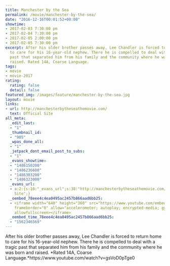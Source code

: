 ```yaml
---
title: Manchester by the Sea
permalink: /movie/manchester-by-the-sea/
date: "2016-12-16T00:01:52+00:00"
showtime:
- 2017-02-03 7:30:00 pm
- 2017-02-04 7:30:00 pm
- 2017-02-05 2:00:00 pm
- 2017-02-05 7:30:00 pm
excerpt: After his older brother passes away, Lee Chandler is forced to return home
  to care for his 16-year-old nephew. There he is compelled to deal with a tragic
  past that separated him from his family and the community where he was born and
  raised. Rated 14A, Coarse Language.
tags:
- movie
- movie-2017
rating:
  rating: false
  detail: false
featured_img: /images/feature/manchester-by-the-sea.jpg
layout: movie
links:
- url: http://manchesterbytheseathemovie.com/
  text: Official Site
all_meta:
  _edit_last:
  - "1"
  _thumbnail_id:
  - "905"
  _wpas_done_all:
  - "1"
  _jetpack_dont_email_post_to_subs:
  - "1"
  _evans_showtime:
  - "1486150200"
  - "1486236600"
  - "1486303200"
  - "1486323000"
  _evans_url:
  - a:2:{s:10:"_evans_url";s:38:"http://manchesterbytheseathemovie.com/";s:15:"_evans_url_name";s:13:"Official
    Site";}
  _oembed_78eee4c4ea0495ac2457b866aad6bb25:
  - <iframe width="640" height="360" src="https://www.youtube.com/embed/gsVoD0pTge0?feature=oembed"
    frameborder="0" allow="accelerometer; autoplay; encrypted-media; gyroscope; picture-in-picture"
    allowfullscreen></iframe>
  _oembed_time_78eee4c4ea0495ac2457b866aad6bb25:
  - "1562346569"
---
```


<div class="overview" dir="auto">After his older brother passes away, Lee Chandler is forced to return home to care for his 16-year-old nephew. There he is compelled to deal with a tragic past that separated him from his family and the community where he was born and raised. *Rated 14A, Coarse Language.*https://www.youtube.com/watch?v=gsVoD0pTge0 </div>